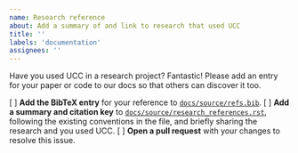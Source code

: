 ```yaml
---
name: Research reference
about: Add a summary of and link to research that used UCC
title: ''
labels: 'documentation'
assignees: ''
---
```


Have you used UCC in a research project? Fantastic! Please add an entry for your paper or code to our docs so that others can discover it too.

[ ] **Add the BibTeX entry** for your reference to [`docs/source/refs.bib`](../docs/source/refs.bib).
[ ] **Add a summary and citation key** to [`docs/source/research_references.rst`](../docs/source/research_references.rst), following the existing conventions in the file, and briefly sharing the research and you used UCC.
[ ] **Open a pull request** with your changes to resolve this issue.
